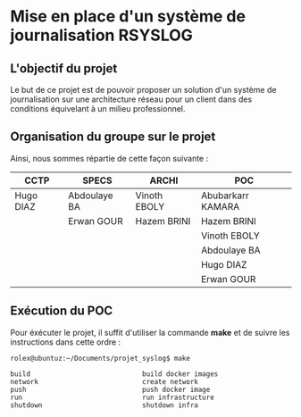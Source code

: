 # **Mise en place d'un système de journalisation RSYSLOG**

## **L'objectif du projet**

Le but de ce projet est de pouvoir proposer un solution d'un système de journalisation sur une architecture réseau pour un client dans des conditions équivelant à un milieu professionnel.

## **Organisation du groupe sur le projet**

Ainsi, nous sommes répartie de cette façon suivante :

|   CCTP    |     SPECS    |     ARCHI    |        POC        |
|-----------|--------------|--------------|-------------------|
| Hugo DIAZ | Abdoulaye BA | Vinoth EBOLY | Abubarkarr KAMARA |
|           | Erwan GOUR   | Hazem BRINI  | Hazem BRINI       |
|           |              |              | Vinoth EBOLY      |
|           |              |              | Abdoulaye BA      |
|           |              |              | Hugo DIAZ         |
|           |              |              | Erwan GOUR        |

## **Exécution du POC**

Pour éxécuter le projet, il suffit d'utiliser la commande **make** et de suivre les instructions dans cette ordre :

```text
rolex@ubuntuz:~/Documents/projet_syslog$ make

build                            build docker images
network                          create network
push                             push docker image
run                              run infrastructure
shutdown                         shutdown infra
```

